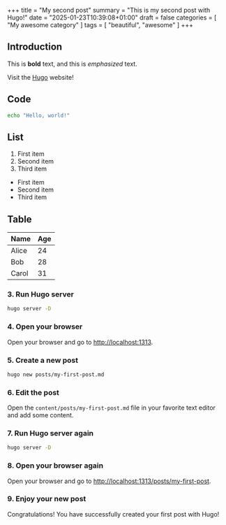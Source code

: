 +++
title = "My second post"
summary = "This is my second post with Hugo!"
date = "2025-01-23T10:39:08+01:00"
draft = false
categories = [
  "My awesome category"
]
tags = [
  "beautiful",
  "awesome"
]
+++

## Introduction

This is **bold** text, and this is *emphasized* text.

Visit the [Hugo](https://gohugo.io) website!

## Code

```bash
echo "Hello, world!"
```

## List

1. First item
2. Second item
3. Third item

- First item
- Second item
- Third item

## Table

| Name  | Age |
|-------|-----|
| Alice | 24  |
| Bob   | 28  |
| Carol | 31  |

### 3. Run Hugo server

```bash
hugo server -D
```

### 4. Open your browser

Open your browser and go to [http://localhost:1313](http://localhost:1313).

### 5. Create a new post

```bash
hugo new posts/my-first-post.md
```

### 6. Edit the post

Open the `content/posts/my-first-post.md` file in your favorite text editor and add some content.

### 7. Run Hugo server again

```bash
hugo server -D
```

### 8. Open your browser again

Open your browser and go to [http://localhost:1313/posts/my-first-post](http://localhost:1313/posts/my-first-post).

### 9. Enjoy your new post

Congratulations! You have successfully created your first post with Hugo!
